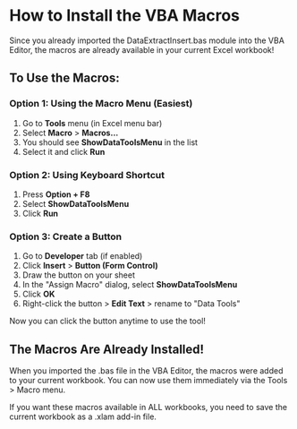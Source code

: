 # How to Install the VBA Macros

Since you already imported the DataExtractInsert.bas module into the VBA Editor, the macros are already available in your current Excel workbook!

## To Use the Macros:

### Option 1: Using the Macro Menu (Easiest)
1. Go to **Tools** menu (in Excel menu bar)
2. Select **Macro** > **Macros...**
3. You should see **ShowDataToolsMenu** in the list
4. Select it and click **Run**

### Option 2: Using Keyboard Shortcut
1. Press **Option + F8**
2. Select **ShowDataToolsMenu**
3. Click **Run**

### Option 3: Create a Button
1. Go to **Developer** tab (if enabled)
2. Click **Insert** > **Button (Form Control)**
3. Draw the button on your sheet
4. In the "Assign Macro" dialog, select **ShowDataToolsMenu**
5. Click **OK**
6. Right-click the button > **Edit Text** > rename to "Data Tools"

Now you can click the button anytime to use the tool!

## The Macros Are Already Installed!

When you imported the .bas file in the VBA Editor, the macros were added to your current workbook. You can now use them immediately via the Tools > Macro menu.

If you want these macros available in ALL workbooks, you need to save the current workbook as a .xlam add-in file.